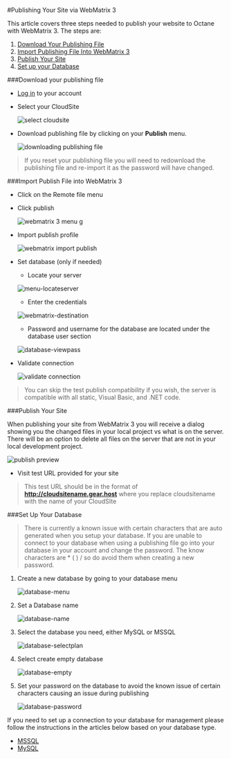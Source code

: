 #Publishing Your Site via WebMatrix 3

This article covers three steps needed to publish your website to Octane with WebMatrix 3. The steps are:

1. [Download Your Publishing File](https://www.gearhost.com/documentation/publish-via-webmatrix-3#user-content-download-your-publishing-file)
2. [Import Publishing File Into WebMatrix 3](https://www.gearhost.com/documentation/publish-via-webmatrix-3#user-content-import-publish-file-into-webmatrix-3)
3. [Publish Your Site](https://www.gearhost.com/documentation/publish-via-webmatrix-3#user-content-publish-your-site)
4. [Set up your Database](https://www.gearhost.com/documentation/publish-via-webmatrix-3#user-content-set-up-your-database)


###Download your publishing file

 - [Log in][login-link]  to your account

 - Select your CloudSite
 	
	![select cloudsite][select-cloudsite]

 - Download publishing file by clicking on your **Publish** menu.

	![downloading publishing file][download-publishing-file]

> If you reset your publishing file you will need to redownload the publishing file and re-import it as the password will have changed.

###Import Publish File into WebMatrix 3

 - Click on the Remote file menu
 - Click publish

	![webmatrix 3 menu][menu-webmatrix]
g

 
 - Import publish profile
 
	![webmatrix import publish][webmatrix-import-publish-file]

 - Set database (only if needed)
	- Locate your server
	
	![menu-locateserver][menu-locateserver]
	- Enter the credentials
	
	![webmatrix-destination][webmatrix-destination]

	- Password and username for the database are located under the database user section

	![database-viewpass][database-viewpass]
 - Validate connection

	![validate connection][webmatrix-validate-connection]

 >You can skip the test publish compatibility if you wish, the server is compatible with all static, Visual Basic, and .NET code.

###Publish Your Site

When publishing your site from WebMatrix 3 you will receive a dialog showing you the changed files in your local project vs what is on the server.  There will be an option to delete all files on the server that are not in your local development project.  

 
   ![publish preview][webmatrix-publish-preview]

 - Visit test URL provided for your site
 
 >This test URL should be in the format of **http://cloudsitename.gear.host** where you replace cloudsitename with the name of your CloudSIte

###Set Up Your Database

>There is currently a known issue with certain characters that are auto generated when you setup your database. If you are unable to connect to your database when using a publishing file go into your database in your account and change the password. The know characters are * ( ) /  so do avoid them when creating a new password.

1. Create a new database by going to your database menu 


	![database-menu][database-menu]
2. Set a Database name


	![database-name][database-name]
3. Select the database you need, either MySQL or MSSQL

	![database-selectplan][database-selectplan]
3. Select create empty database

	![database-empty][database-empty]
4. Set your password on the database to avoid the known issue of certain characters causing an issue during publishing 
	 
	![database-password][database-password]


If you need to set up a connection to your database for management please follow the instructions in the articles below based on your database type.
   
- [MSSQL](https://www.gearhost.com/documentation/connecting-to-a-sql-database-using-sql-server-management-studio-2014)
- [MySQL](https://www.gearhost.com/documentation/connecting-to-mysql-database)


[Login-Link]:https://my.gearhost.com/Account/Login

[menu-cloudsites]: https://raw.githubusercontent.com/GearHost/docs/master/Images/menu-cloudsites.png
[select-cloudsite]: https://raw.githubusercontent.com/GearHost/docs/master/Images/select-cloudsite.png
[download-publishing-file]: https://raw.githubusercontent.com/GearHost/docs/master/Images/publishfile.png

[menu-webmatrix]: https://raw.githubusercontent.com/GearHost/docs/master/Images/webmatrix-3-file-menu.png
[webmatrix-import-publish-file]: https://raw.githubusercontent.com/GearHost/docs/master/Images/webmatrix-import-publish-file.png
[webmatrix-validate-connection]: https://raw.githubusercontent.com/GearHost/docs/master/Images/webmatrix-validate-connection.png
[webmatrix-publish-preview]: https://raw.githubusercontent.com/GearHost/docs/master/Images/webmatrix-publish-preview.png
[webmatrix-destination]: https://raw.githubusercontent.com/GearHost/docs/master/Images/webmatrix-destination.png
[menu-locateserver]: https://raw.githubusercontent.com/GearHost/docs/master/Images/mssql-db-server.png
[database-viewpass]: https://raw.githubusercontent.com/GearHost/docs/master/Images/database-showhidepassword.png

[database-menu]: https://raw.githubusercontent.com/GearHost/docs/master/Images/menu-databases.png
[database-password]: https://raw.githubusercontent.com/GearHost/docs/master/Images/database-resetpassword.png
[database-name]: https://raw.githubusercontent.com/GearHost/docs/master/Images/database-namedb.png
[database-selectplan]: https://raw.githubusercontent.com/GearHost/docs/master/Images/database-selectplan.png
[database-empty]: https://raw.githubusercontent.com/GearHost/docs/master/Images/database-createempty.png